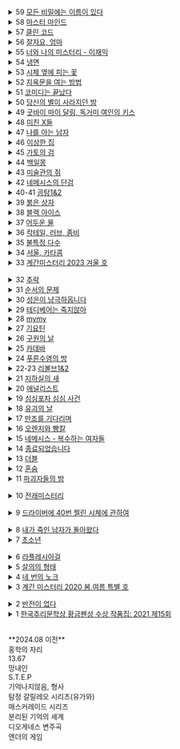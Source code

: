<details><summary>59 <ins>
모든 비밀에는 이름이 있다
</ins></summary><span style="font-size: 90%"><span style="background-color: #FFDAB9">
서미애
</span><br>리뷰: <pre style="white-space: pre-wrap; font-family:monospace;">
현실감있는 감정선
</pre></span></details>

<details><summary>58 <ins>
마스터 마인드
</ins></summary><span style="font-size: 90%"><span style="background-color: #FFDAB9">
이성민
</span><br>리뷰: <pre>
액션스릴러, 빌런, 박진감 넘치는 영화같은
</pre></span></details>

<details><summary>57 <ins>
클린 코드
</ins></summary><span style="font-size: 90%"><span style="background-color: #FFDAB9">
설혜원
</span><br>리뷰: <pre>
재미는 있으나 임팩트는 없었다.
</pre></span></details>

<details><summary>56 <ins>
잘자요, 엄마
</ins></summary><span style="font-size: 90%">작가: <span style="background-color: #FFDAB9">
서미애
</span><br>리뷰: <pre>
어떤 환경과 삶이 살인마를 만드는지에 대해 심리해부가 인상적
</pre></span></details>

<details><summary>55 <ins>
너와 나의 미스터리 - 이재익
</ins></summary><span style="font-size: 90%">작가: <span style="background-color: #FFDAB9">
이재익
</span><br>리뷰: <pre>
구성이 너무 좋아서 끊김없이 마음을 움직이는 굉장히 좋은 작품
</pre></span></details>

<details><summary>54 <ins>
냉면
</ins></summary><span style="font-size: 90%">작가: <span style="background-color: #FFDAB9">
김유리, 범유진, dcdc, 전건우, 곽재식
</span><br>리뷰: <pre>
냉면으로 특이한 기분을 느낄 수 있다. 마지막 파인애플 냉면은 한번쯤 먹어보고 싶다.
</pre></span></details>

<details><summary>53 <ins>
시체 옆에 피는 꽃
</ins></summary><span style="font-size: 90%">작가: <span style="background-color: #FFDAB9">
공민철
</span><br>리뷰: <pre>
이야기가 매끄럽고 계속 읽고 싶게 만듬. 흡인력 있는 스토리가 없으면 중도에 그만두거나 마지막 반전을 기대하게 되는데 스토리가 재밌으니 반은 먹고 들어감.
</pre></span></details>

<details><summary>52 <ins>
지옥문을 여는 방법
</ins></summary><span style="font-size: 90%">작가: <span style="background-color: #FFDAB9">
권경희, 김경수, 김범석, 김재성, 김주동, 성성명, 양수련, 이상우, 한수경, 홍성호, 최종철, 조동신
</span><br>리뷰: <pre>
무난했다. 이 때도 좋은 추리 작품들이 꽤 많았다는 것을 알게되었고, 일찍 알았다면 더 좋지 않았을까 하고 생각함
</pre></span></details>

<details><summary>51 <ins>
코미디는 끝났다
</ins></summary><span style="font-size: 90%">작가: <span style="background-color: #FFDAB9">
이은
</span><br>리뷰: <pre>
작품속으로 들어간 듯한 착각이 들 정도로 생생한 묘사와 심리적 공포가 소름이 돋고 눈을 뗄 수 없었다.
</pre></span></details>

<details><summary>50 <ins>
당신의 별이 사라지던 밤
</ins></summary><span style="font-size: 90%">작가: <span style="background-color: #FFDAB9">
서미애
</span><br>리뷰: <pre>
가족을 잃은 슬픔을 주인공을 통해 처절하게 느낄 수 있었다. 내용이 부드럽게 진행되어 순식간에 읽혔다. 마지막 반전도 좋았음.
</pre></span></details>

<details><summary>49 <ins>
굿바이 마이 달링, 독거미 여인의 키스
</ins></summary><span style="font-size: 90%">작가: <span style="background-color: #FFDAB9">
김재희, 김재성, 양수련, 조동신, 공민철, 김주동, 윤자영, 박상민, 정가일, 김범석
</span><br>리뷰: <pre>
추리마을을 배경으로 그 안에서 벌어지는 일들을 여러 작가를 통해 풀어나가 특색있다. 깊게 인상남는 작품은 없었지만 재미는 있음.
</pre></span></details>

<details><summary>48 <ins>
미친 X들
</ins></summary><span style="font-size: 90%">작가: <span style="background-color: #FFDAB9">
서미애, 송시우, 정해연, 홍선주, 이은영, 한새마
</span><br>리뷰: <pre>
가볍게 단숨에 읽을 수 있고 현실에 대한 묘사와 풍자, 상상력이 돋보이는 괜찮은 단편집.
</pre></span></details>

<details><summary>47 <ins>
나를 아는 남자
</ins></summary><span style="font-size: 90%">작가: <span style="background-color: #FFDAB9">
도진기
</span><br>리뷰: <pre>
때론 사소한 가능성이 실마리가 되기도 한다. 흐름이 지루하지 않았고 결말부분에 생각해둔 추리가 다 빗나가서 허탈했다. 다음편 계속.
</pre></span></details>

<details><summary>46 <ins>
이상한 집
</ins></summary><span style="font-size: 90%">작가: <span style="background-color: #FFDAB9">
우케쓰
</span><br>리뷰: <pre>
집 설계도에 숨겨진 비밀은 흥미를 일으키기에 충분했다. 뒤로갈수록 짧은 분량인데도 더 복잡해지는 구성원들과 힘빠지는 전개가 아쉽다.
</pre></span></details>

<details><summary>45 <ins>
가토의 검
</ins></summary><span style="font-size: 90%">작가: <span style="background-color: #FFDAB9">
김이수
</span><br>리뷰: <pre>
사람은 쉽게 변하지 않는다는 사실을 다시금 깨닫게 되었다. 욕망, 폭력, 정치, 이기심, 자기애를 한 인물을 통해 탁월하게 드러냈다.
</pre></span></details>

<details><summary>44 <ins>
백일몽
</ins></summary><span style="font-size: 90%">작가: <span style="background-color: #FFDAB9">
고을주
</span><br>리뷰: <pre>
계속 파고들며 하나씩 발견해가는 과정에서 희열감 비슷한 것을 느꼈고 문체가 적응될 때쯤부터 순식간에 마지막 페이지를 볼 수 있음.
</pre></span></details>

<details><summary>43 <ins>
미술관의 쥐
</ins></summary><span style="font-size: 90%">작가: <span style="background-color: #FFDAB9">
이은
</span><br>리뷰: <pre>
미술 관련이라 어려울 것이란 예상을 깸. 쉽게 설명한 유익한 정보와 함께 예술에 대해 깊게 생각해 볼 수 있음.
</pre></span></details>

<details><summary>42 <ins>
네메시스의 단검
</ins></summary><span style="font-size: 90%">작가: <span style="background-color: #FFDAB9">
이정훈
</span><br>리뷰: <pre>
최면을 통한 범죄라 신선했다. 킬링타임용으로 손색없음.
</pre></span></details>

<details><summary>40-41 <ins>
곰탕1&2
</ins></summary><span style="font-size: 90%">작가: <span style="background-color: #FFDAB9">
김영탁
</span><br>리뷰: <pre>
시간여행 그리고 가족이라는 주제로 다양한 장르들을 합쳐놓음. 짧은 문장 구성은 읽는 맛이 있었고 따뜻한 마무리로 여운이 남음
</pre></span></details>

<details><summary>39 <ins>
붉은 상자
</ins></summary><span style="font-size: 90%">작가: <span style="background-color: #FFDAB9">
김정용
</span><br>리뷰: <pre>
직소퍼즐 조각처럼 점점 맞춰지는 이야기라 꽤 즐거웠다.
</pre></span></details>

<details><summary>38 <ins>
블랙 아이스
</ins></summary><span style="font-size: 90%">작가: <span style="background-color: #FFDAB9">
이수안
</span><br>리뷰: <pre>
스포츠카에 대해 자세하게 알 수 있었고 끝에 다다를수록 재밌어지나 앞부분이 지겨웠음.
</pre></span></details>

<details><summary>37 <ins>
어두운 물
</ins></summary><span style="font-size: 90%">작가: <span style="background-color: #FFDAB9">
전건우
</span><br>리뷰: <pre>
으스스한 분위기를 잘 살렸고 초반에 특히 공포스러웠다.
</pre></span></details>

<details><summary>36 <ins>
칵테일, 러브, 좀비
</ins></summary><span style="font-size: 90%">작가: <span style="background-color: #FFDAB9">
조예은
</span><br>리뷰: <pre>
읽는 내내 끝나지 않았으면 좋겠다고 생각했다. 특히 마지막 단편인 나이프는 정말 재밌었다.
</pre></span></details>

<details><summary>35 <ins>
불특정 다수
</ins></summary><span style="font-size: 90%">작가: <span style="background-color: #FFDAB9">
염유창
</span><br>리뷰: <pre>
지루한 부분 없었고, 재밌게 봄.
</pre></span></details>

<details><summary>34 <ins>
서울, 카타콤
</ins></summary><span style="font-size: 90%">작가: <span style="background-color: #FFDAB9">
이봄
</span><br>리뷰: <pre>
지상의 삶에 지쳐 한없이 내려간 후에야 평안을 되찾지만 그것도 다시 위협받는 상황, 희망 같은건 보이지 않음. 인간 내면의 심리를 잘 표현함.
</pre></span></details>

<details><summary>33 <ins>
계간미스터리 2023 겨울 호
</ins></summary><span style="font-size: 90%">작가: <span style="background-color: #FFDAB9">
김새봄, 팩트스토리, 박광규, (이시무, 히라노 쥬, 김유철, 황세연, 장우석, 백휴), 김소망, 쥬한량, 계간미스터리 편집부
</span><br>리뷰: <pre>
[ 아버지라는 이름으로 ]
결말이 쉽게 예상되어 긴장감이 떨어짐

[ 회귀 ]
가볍게 읽은 짧은 단편, 반전이 크진 않지만 잘 읽혀서 좋았음.

(뱀파이어 탐정) 실제사건을 모티브로 꽤 감동적이었다.

(밥통) 범인시점이라 현장감이 뛰어났고, 속도감 있게 읽힘

(고양이 탐정 주관식의 분투) 마음 따뜻해지는 고양이 찾기

(탐정 박문수 - 성균관 살인사건 3) 1,2 아직 안봄
</pre></span></details>


<details><summary>32 <ins>
추락
</ins></summary><span style="font-size: 90%">작가: <span style="background-color: #FFDAB9">
작가: 정명섭
</span><br>리뷰: <pre>
리뷰: 쌓아올린 과정은 좋았으나 마지막의 감동과 임팩트는 다소 약했다.
</pre></span></details>


<details><summary>31 <ins>
순서의 문제
</ins></summary><span style="font-size: 90%">작가: <span style="background-color: #FFDAB9">
작가: 도진기
</span><br>리뷰: <pre>
리뷰: 나온지 꽤 된 책이지만 요즘나온 책이라해도 손색없을 정도로 현대적인 문체와 논리적인 트릭으로 흡인력이 강했다. 다만 초반의 강렬함이 커서 뒤로갈수록 약간의 지루함이 있었다.
</pre></span></details>


<details><summary>30 <ins>
성은이 냥극하옵니다
</ins></summary><span style="font-size: 90%">작가: <span style="background-color: #FFDAB9">
작가: 백승화
</span><br>리뷰: <pre>
리뷰: 표지가 고양이라서 궁금해서 집었는데 난데없이 조선시대 이야기라 1차로 놀랐고, 고양이를 찾는 과정에서 추미스가 다 들어있었으며 몰입감이 높아지는 구성, 재밌었다.
</pre></span></details>


<details><summary>29 <ins>
테디베어는 죽지않아
</ins></summary><span style="font-size: 90%">작가: <span style="background-color: #FFDAB9">
작가: 조예은
</span><br>리뷰: <pre>
리뷰: 등장인물들의 케미가 좋았으나 유령이 심리적으로 공포스럽진 않아 아쉬웠다.
</pre></span></details>


<details><summary>28 <ins>
mymy
</ins></summary><span style="font-size: 90%">작가: <span style="background-color: #FFDAB9">
작가: 강진아
</span><br>리뷰: <pre>
리뷰: 재능에 대한 갈망, 열등감, 소문, 회피 등 인간사회의 특성을 잘 나타내었고, 그럼에도 꿋꿋이 살아가는 쓸쓸한 단면을 엿볼 수 있다.
</pre></span></details>


<details><summary>27 <ins>
기요틴
</ins></summary><span style="font-size: 90%">작가: <span style="background-color: #FFDAB9">
작가: 이스안
</span><br>리뷰: <pre>
리뷰: 남녀관계에 대한 이야기, 일상 이야기가 많아서 제 3자의 시선으로 지켜보는 재미가 있음.
</pre></span></details>


<details><summary>26 <ins>
구원의 날
</ins></summary><span style="font-size: 90%">작가: <span style="background-color: #FFDAB9">
작가: 정해연
</span><br>리뷰: <pre>
리뷰: 영화를 보는 듯한 느낌이 들었다. 적절한 반전 그리고 따뜻한 마무리
</pre></span></details>


<details><summary>25 <ins>
카데바
</ins></summary><span style="font-size: 90%">작가: <span style="background-color: #FFDAB9">
작가: 이스안
</span><br>리뷰: <pre>
리뷰: 빨려들어갈 듯한 서술로 이야기를 기묘하지만 따뜻하게 풀어나갔다. 전작인 기요틴도 기대된다.
</pre></span></details>


<details><summary>24 <ins>
푸른수염의 방
</ins></summary><span style="font-size: 90%">작가: <span style="background-color: #FFDAB9">
작가: 홍선주
</span><br>리뷰: <pre>
리뷰: 관점이 바뀔정도로 몰입해서 재밌게 봤다.
</pre></span></details>


<details><summary>22-23 <ins>
리볼브1&2
</ins></summary><span style="font-size: 90%">작가: <span style="background-color: #FFDAB9">
작가: 이종관
</span><br>리뷰: <pre>
리뷰: 갑자기 엉뚱하게 타임루프물이 되서 당황했다. 전개가 느리긴 했지만 수사묘사만큼은 현실적이었다.
</pre></span></details>


<details><summary>21 <ins>
지하실의 새
</ins></summary><span style="font-size: 90%">작가: <span style="background-color: #FFDAB9">
작가: 김은채
</span><br>리뷰: <pre>
리뷰: 새로 범죄현장을 보는게 특이했고, 꽤 잔인하고 무서웠다.
</pre></span></details>


<details><summary>20 <ins>
애널리스트
</ins></summary><span style="font-size: 90%">작가: <span style="background-color: #FFDAB9">
작가: 이재영
</span><br>리뷰: <pre>
리뷰: 무난했다. 말투나 설정이 좀 오글거렸지만 그걸 너무 키우지 않고 잘 마무리했다.
</pre></span></details>


<details><summary>19 <ins>
심심포차 심심 사건
</ins></summary><span style="font-size: 90%">작가: <span style="background-color: #FFDAB9">
작가: 홍선주
</span><br>리뷰: <pre>
리뷰: 모든게 범인을 잡아넣기 위한 계락이었음이 밝혀질 때 머리를 때리는 듯한 충격이 일었다.
</pre></span></details>


<details><summary>18 <ins>
유괴의 날
</ins></summary><span style="font-size: 90%">작가: <span style="background-color: #FFDAB9">
작가: 정해연
</span><br>리뷰: <pre>
리뷰: 반전도 꽤 있었고 스토리에 몰입해서 재밌게 봤다.
</pre></span></details>


<details><summary>17 <ins>
만조를 기다리며
</ins></summary><span style="font-size: 90%">작가: <span style="background-color: #FFDAB9">
작가: 조예은
</span><br>리뷰: <pre>
리뷰: 큰 반전도 없고 별 재미는 없었음
</pre></span></details>


<details><summary>16 <ins>
오렌지와 빵칼
</ins></summary><span style="font-size: 90%">작가: <span style="background-color: #FFDAB9">
작가: 청예
</span><br>리뷰: <pre>
리뷰: 통제와 자유에 관한 나의 과거를 관통하는 듯한 이야기, 따뜻한 울림이 되어 기억될 것이다.
</pre></span></details>


<details><summary>15 <ins>
네메시스 - 복수하는 여자들
</ins></summary><span style="font-size: 90%">작가: <span style="background-color: #FFDAB9">
작가: 한수옥, 박소해, 한새마, 김재희
</span><br>리뷰: <pre>
리뷰: 엄마가 된다는 것의 무거움을 알 수 있었다. 간접체험할 수 있어서 좋았다.
</pre></span></details>


<details><summary>14 <ins>
종료되었습니다
</ins></summary><span style="font-size: 90%">작가: <span style="background-color: #FFDAB9">
작가: 박하익
</span><br>리뷰: <pre>
리뷰: 처음엔 이 무슨 말같지도 않은 소린가 싶었는데 마지막을 보고 충격을 받고 납득하게 되었다. 엄청난 스토리다.
</pre></span></details>


<details><summary>13 <ins>
더블
</ins></summary><span style="font-size: 90%">작가: <span style="background-color: #FFDAB9">
작가: 정해연
</span><br>리뷰: <pre>
리뷰: 권력과 배신을 통해 보는 내내 긴장하게 만듬. 음 역시 사람은 단순히 믿을 수 없다는 것을 알게됨
</pre></span></details>


<details><summary>12 <ins>
혼숨
</ins></summary><span style="font-size: 90%">작가: <span style="background-color: #FFDAB9">
작가: 전건우, 홍정기, 양수련, 조동신
</span><br>리뷰: <pre>
(얼음땡) 세계관이 이해가 안갔고, 무섭지도 않았다.
<
(혼숨) 어릴 때 학교괴담보고 무서웠던 기억이 떠올랐다. 따라해보고 싶을 만큼  방법이 자세해서 현실감이 들었고, 아이스픽을 이용한 부분도 좋았다.
<
(야, 놀자!) 잔잔한 힐링물, 긴박함 없이 가끔은 이런 스토리도 괜찮은 듯.
<
(불망비) 마지막까지의 과정이 너무 지루했다.
</pre></span></details>


<details><summary>11 <ins>
파괴자들의 밤
</ins></summary><span style="font-size: 90%">작가: <span style="background-color: #FFDAB9">
작가: 서미애, 송시우, 정해연, 홍선주, 이은영
</span><br>리뷰: <pre>
(죽일 생각은 없었어) 경쾌하게 살인을 하는 주인공이 마음에 들었다.

(알렉산드리아의 거울) 과몰입이 만든 정체성, 가장 잔인한 것은 생각하지 않는 것.

(좋아서가 아냐) 끝까지 집중해서 봤다. 뒤집어서 생각하는 게 이렇게 재밌을 수 있구나 하고 느꼈음.

(나뭇가지가 있었어) 착취를 다룸. 교수와 연구원들이 나오고 적나라한 묘사에 등장인물들 처럼 마음이 착잡했다. 그저 완벽한 계획에 박수를..

(사일런트 디스코) 역할의 굴레, 그리고 초점과 방향을 잃은 반복적 세계에서 인간은 인간성을 논할 수 있을까. 텍스트를 보는 내내 꿈꾸는 듯 느껴졌다. 환상문학의 매력이 고스란히 전해졌다.
</pre></span></details>


<details><summary>10 <ins>
전래미스터리
</ins></summary><span style="font-size: 90%">작가: <span style="background-color: #FFDAB9">
작가: 홍정기
</span><br>리뷰: <pre>
(콩쥐살인사건) 재밌고 살짝 잔인함. 보이는게 다가 아니었다! 판타지스러운 물건들이 나오지만 잘 어울렸다.

(나무꾼의 대위기) 덫에 걸린 위기의 나무꾼이 겪는 무서운 하루. 막장드라마 만큼 흥미진진하다.

(살인귀 vs 식인귀) 헉.. 매우 잔인했다. 식인귀 때는 끔찍해서 소름이 돋았고 살인귀가 슬래셔물 찍을 땐 광기가 그대로 전해졌다. 다음편이 기대된다.

(연쇄 도살마) 꿈과 희망이 없어서 참혹했다. 설정이 재밌었음.

(스위치) 교환이라는 주제로 끝나고도 생각할 게 많은 이야기
</pre></span></details>


<details><summary>9 <ins>
드라이버에 40번 찔린 시체에 관하여
</ins></summary><span style="font-size: 90%">작가: <span style="background-color: #FFDAB9">
작가: 황세연, 김영민, 한새마, 김범석, 여실지, 유재이, 조동신
</span><br>리뷰: <pre>
(40원) 약간 과하긴 했지만 40원으로 이렇게 흥미진진한 스토리가 나올 수 있다니.. 숨가쁜 전개와 복선이 좋았음.

(40피트 건물 괴사건) 논리적으로 추리를 펼치는 등장인물들과 같이 추리해보는 재미가 있었다.

(40개의 뼈) 책임과 상실에 대한 감정 묘사가 강렬했고, 슬펐다. 마지막에 의외의 사실을 알게되서 놀랐다!

(드라이버에 40번 찔린 시체에 관하여) 추리문제 형식이어서 독특했다. 큰 반전은 없었고, 예상했던 범인이었다.

(40일) 이용하고 이용당하는 무난한 내용이었다.

(40선: 영혼을 죽이는 선) 내용이 너무 슬펐고, 뉴스에서나 접하던 현실을 비록 가상이지만 가까이서 볼 수 있어서 그러한 사건이 더 안타깝게 느껴졌다.

(알리바바와 40인의 도적) 탄탄하지 않은 스토리에 결말도 급하게 끝낸느낌
</pre></span></details>


<details><summary>8 <ins>
내가 죽인 남자가 돌아왔다
</ins></summary><span style="font-size: 90%">작가: <span style="background-color: #FFDAB9">
작가: 황세연
</span><br>리뷰: <pre>
리뷰: 범죄 없는 마을이란 타이틀을 지키기 위한 마을 주민 각자의 노력과 그것들이 모여 만들어내는 기막힌 범죄 그리고 몇 번을 뒤집는 반전이 인상적임. 정말 탄탄한 스토리라 감탄하면서 마지막 페이지를 덮었다.
</pre></span></details>


<details><summary>7 <ins>
초소년
</ins></summary><span style="font-size: 90%">작가: <span style="background-color: #FFDAB9">
작가: 홍정기
</span><br>리뷰: <pre>
(추적=코난을 찾아라) 리뷰함
  
(소음) 치밀한 트릭을 하나씩 추리해내는 아이들을 보는 게 뭔가 가슴벅찼다.

(상흔) 순수함이 돋보였고, 일상적인 내용이라 더 정감이 갔다. 읽다보니 어느새 끝

(토끼) 여러가지 추리가 흥미로웠다 특히 갑자기 공포물로 바뀌는 게 재밌었다.

(코난) 우정이 시작된 계기, 흐뭇하게 지켜봄.

(꼬마) 귀신을 보는 꼬마와 이후 벌어지는 예언과도 같은 미스터리한 일들이 공포를 준다. 오싹하다.

총평: 어릴 때 주변을 보면 마냥 순수하지는 않았다. 미화된 부분이 상당하다. 하지만 그 때만의 즐거움이 있었다. 탐정단을 결성한 아이들을 보면서  그들의 눈으로 다시 어릴 때로 돌아간 기분을 느꼈다. 소중한 기억으로 남을 것 같다.
</pre></span></details>


<details><summary>6 <ins>
라플레시아걸
</ins></summary><span style="font-size: 90%">작가: <span style="background-color: #FFDAB9">
작가: 한새마
</span><br>리뷰: <pre>
리뷰: 밀실 살인보단 살인 후 밀실이라는 말에 고개를 끄덕였다. 전반적으로 가라앉은 분위기라 살짝 지루한 감이 있었음에도 라플레시아의 숨겨진 의미, 사이비, 마약 등 흥미로운 요소들이 잘 어우러져 끝까지 몰입할 수 있었다. 잘 만든 영화같은 느낌이 들었다.
</pre></span></details>


<details><summary>5 <ins>
살의의 형태
</ins></summary><span style="font-size: 90%">작가: <span style="background-color: #FFDAB9">
작가: 홍정기
</span><br>리뷰: <pre>
리뷰:<br>
(무구한 살의) 계산된 무구함이 소름이었다.<br>
(합리적 살의) 휙휙 읽기 좋음<br>
(보이지 않는 살의) 꽤 특이한 반전이라 오.. 하면서 봤다.<br>
(백색살의) 리뷰함<br>
(영광의 살의) 큭큭 영광스런 데스코미디<br>
(시기의 살의) 이런 킬러도 있구나 싶었다. 볼만했음.
</pre></span></details>


<details><summary>4 <ins>
네 번의 노크
</ins></summary><span style="font-size: 90%">작가: <span style="background-color: #FFDAB9">
작가: 케이시
</span><br>리뷰: <pre>
리뷰: 특이하게 집 호수로 모든걸 설명함. 이것도 기억못하다니 난 바보인가 싶다가 나중되면 숫자만 봐도 떠오름. 재미도 있었지만 교훈적이면서 꽤 여운이 남았음.
</pre></span></details>


<details><summary>3 <ins>
계간 미스터리 2020 봄.여름 특별 호
</ins></summary><span style="font-size: 90%">작가: <span style="background-color: #FFDAB9">
작가: 김범석, 윤자영, 김주호, 홍성호, 황세연, 홍정기
</span><br>리뷰: <pre>
(범인은 한 명이다) 여기서 큰 반전이 나올 수 있을까 싶었는데 예상대로 조금 뻔한 스토리였음.동기가 단순하고 납득이 잘 안됨.
  
(국선변호인의 최종 변론) 범행 동기가 충분하지 않음. 분명 더 나은 길이 있었기 때문에 의문이 들었다.

(미니멀 라이프) 무난하게 보기 좋은 탐정&조수 소설. 조수가 다했다.

(용서) 생각 없이 읽기 좋은 휴먼드라마였다. 마무리가 나쁘지 않았다.

[ 인생의 무게 ]
복선 그리고 눈에 보일듯 말듯한 반전이 절묘하게 조합해 재밌는 연출이 되었다.

[ 백색살의 ]
불에 타죽은 시체가 미스테리 했고 반전도 무난했다. 일정 스탠스로 이야기가 흘러가서 중간부터 집중력이 흐려짐.
</pre></span></details>


<details><summary>2 <ins>
반전이 없다
</ins></summary><span style="font-size: 90%">작가: <span style="background-color: #FFDAB9">
조영주
</span><br>리뷰: <pre>
안면인식장애를 가진 형사와 현장에 항상 마지막 '반전'이 뜯긴 추리소설을 두고 가는 연속(?)살인마를 쫓아가는 추리소설. 같은 장소를 반복적으로 다뤄 중간부터 살짝 지루한 느낌이 들었고 반전은 있었지만 크게 와닿진 않았다. 사소한 대화를 줄이고 반전의 핵심인물들의 과거를 넣어 좀 더 감정적으로 몰입하게끔 스토리를 넣었으면 더 자연스럽고 좋았을 것 같다.
</pre></span></details>


<details><summary>1 <ins>
한국추리문학상 황금펜상 수상 작품집: 2021 제15회
</ins></summary><span style="font-size: 90%">작가: <span style="background-color: #FFDAB9">
한이, 홍정기, 홍성호, 한새마, 황세연, 류성희, 장우석
</span><br>리뷰: <pre style="white-space: pre-wrap; word-break: keep-all;">
[ 긴하루 ]
길고 어두운 하루를 살아내는 누군가를 관찰할 수 있었다. 현실의 우울함을 옮겨놓은 것 같았다. 이빨 묘사가 생생해서 조금 섬뜩했다.
  
[ 에덴의 아이들 ]
탐정을 주인공으로 재밌게 풀어나갔음. 후편이 기대됨. 가볍게 읽기 좋았다.

[ 코난을 찾아라 ]
이상하다 싶은 느낌은 있었는데 상상도 못한 반전이었다. 잔혹한 범인의 독백이 몰입감을 높였고 무서우면서도 웃음 포인트가 많아서 아주 재밌게 봤음.

[ 약육강식 ]
캐릭터에 몰입이 잘 안되었고 내용이 재밌진 않았다.

[ 어떤 자살 ]
기자와 대화체가 메인인 완성도 높은 추리소설은 처음 봤음. 이런 건 다 어떻게 아셨을까 싶은 디테일이 집중하게 만들고 사람마다 말투나 분위기가 찰떡이라 살아움직이는 느낌이었음. 갑자기 쏟아지는 반전에 어질어질한건 덤.

[ 고난도 살인 ]
근미래, 메타버스가 배경이며 캐릭터에 입체감이 있었다. 가상과 현실의 괴리가 좋았다. 마지막은 아쉬웠다.

[ 튤립과 꽃삽, 접힌 우산 ]
어딘가 이상한 엄마를 통해 읽는 사람의 심리 또한 미묘하게 뒤틈. 등장인물들의 덤덤함이 무서움을 배가함.

[ 공짜는 없다 ]
죄책감이 어떻게 인생을 파괴하는지 주인공의 심리를 따라가며 겪어 볼 수 있었다.
</pre></span></details>

<br>
**2024.08 이전**
<br>
홍학의 자리<br>
13.67<br>
망내인<br>
S.T.E.P<br>
기억나지않음, 형사<br>
탐정 갈릴레오 시리즈(유가와)<br>
매스커레이드 시리즈<br>
분리된 기억의 세계<br>
디오게네스 변주곡<br>
엔더의 게임<br>
